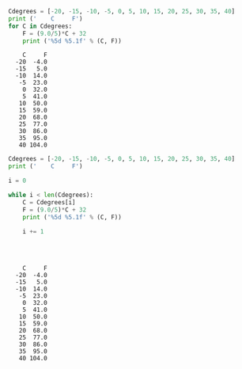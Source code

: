 

```python
Cdegrees = [-20, -15, -10, -5, 0, 5, 10, 15, 20, 25, 30, 35, 40]
print ('    C     F')
for C in Cdegrees:
    F = (9.0/5)*C + 32
    print ('%5d %5.1f' % (C, F))
```

        C     F
      -20  -4.0
      -15   5.0
      -10  14.0
       -5  23.0
        0  32.0
        5  41.0
       10  50.0
       15  59.0
       20  68.0
       25  77.0
       30  86.0
       35  95.0
       40 104.0
    


```python
Cdegrees = [-20, -15, -10, -5, 0, 5, 10, 15, 20, 25, 30, 35, 40]
print ('    C     F')

i = 0

while i < len(Cdegrees):
    C = Cdegrees[i]
    F = (9.0/5)*C + 32
    print ('%5d %5.1f' % (C, F))
    
    i += 1
   
 
    
```

        C     F
      -20  -4.0
      -15   5.0
      -10  14.0
       -5  23.0
        0  32.0
        5  41.0
       10  50.0
       15  59.0
       20  68.0
       25  77.0
       30  86.0
       35  95.0
       40 104.0
    

